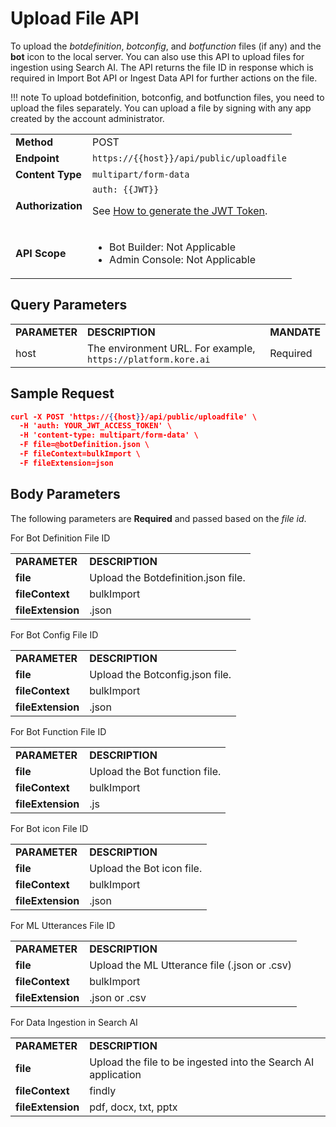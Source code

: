 # Upload File API

To upload the _botdefinition_, _botconfig_, and _botfunction_ files (if any) and the **bot** icon to the local server. You can also use this API to upload files for ingestion using Search AI. The API returns the file ID in response which is required in Import Bot API or Ingest Data API for further actions on the file.

!!! note
    To upload  botdefinition, botconfig, and botfunction files, you need to upload the files separately. You can upload a file by signing with any app created by the account administrator.

 <table>
  <tr>
   <td><strong>Method</strong>
   </td>
   <td>POST
   </td>
  </tr>
  <tr>
   <td><strong>Endpoint</strong>
   </td>
   <td><code>https://{{host}}/api/public/uploadfile</code>
   </td>
  </tr>
  <tr>
   <td><strong>Content Type</strong>
   </td>
   <td><code>multipart/form-data</code>
   </td>
  </tr>
  <tr>
   <td><strong>Authorization</strong>
   </td>
   <td><code>auth: {{JWT}}</code>
<p>
See <a href="../api-introduction/#generating-the-jwt-token">How to generate the JWT Token</a>.
   </td>
  </tr>
  <tr>
   <td><strong>API Scope</strong>
   </td>
   <td>
<ul>

<li>Bot Builder: Not Applicable

<li>Admin Console: Not Applicable
</li>
</ul>
   </td>
  </tr>
</table>


 


## Query Parameters


<table>
  <tr>
   <td><strong>PARAMETER</strong>
   </td>
   <td><strong>DESCRIPTION</strong>
   </td>
   <td><strong>MANDATE</strong>
   </td>
  </tr>
  <tr>
   <td>host
   </td>
   <td>The environment URL. For example, <code>https://platform.kore.ai</code>
   </td>
   <td>Required
   </td>
  </tr>
</table>


 


## Sample Request

```json
curl -X POST 'https://{{host}}/api/public/uploadfile' \
  -H 'auth: YOUR_JWT_ACCESS_TOKEN' \
  -H 'content-type: multipart/form-data' \
  -F file=@botDefinition.json \
  -F fileContext=bulkImport \
  -F fileExtension=json
```



## Body Parameters

The following parameters are **Required** and passed based on the _file id_.

For Bot Definition File ID


<table>
  <tr>
   <td><strong>PARAMETER</strong>
   </td>
   <td><strong>DESCRIPTION</strong>
   </td>
  </tr>
  <tr>
   <td><strong>file</strong>
   </td>
   <td>Upload the Botdefinition.json file.
   </td>
  </tr>
  <tr>
   <td><strong>fileContext</strong>
   </td>
   <td>bulkImport
   </td>
  </tr>
  <tr>
   <td><strong>fileExtension</strong>
   </td>
   <td>.json
   </td>
  </tr>
</table>


For Bot Config File ID


<table>
  <tr>
   <td><strong>PARAMETER</strong>
   </td>
   <td><strong>DESCRIPTION</strong>
   </td>
  </tr>
  <tr>
   <td><strong>file</strong>
   </td>
   <td>Upload the Botconfig.json file.
   </td>
  </tr>
  <tr>
   <td><strong>fileContext</strong>
   </td>
   <td>bulkImport
   </td>
  </tr>
  <tr>
   <td><strong>fileExtension</strong>
   </td>
   <td>.json
   </td>
  </tr>
</table>


For Bot Function File ID


<table>
  <tr>
   <td><strong>PARAMETER</strong>
   </td>
   <td><strong>DESCRIPTION</strong>
   </td>
  </tr>
  <tr>
   <td><strong>file</strong>
   </td>
   <td>Upload the Bot function file.
   </td>
  </tr>
  <tr>
   <td><strong>fileContext</strong>
   </td>
   <td>bulkImport
   </td>
  </tr>
  <tr>
   <td><strong>fileExtension</strong>
   </td>
   <td>.js
   </td>
  </tr>
</table>


For Bot icon File ID


<table>
  <tr>
   <td><strong>PARAMETER</strong>
   </td>
   <td><strong>DESCRIPTION</strong>
   </td>
  </tr>
  <tr>
   <td><strong>file</strong>
   </td>
   <td>Upload the Bot icon file.
   </td>
  </tr>
  <tr>
   <td><strong>fileContext</strong>
   </td>
   <td>bulkImport
   </td>
  </tr>
  <tr>
   <td><strong>fileExtension</strong>
   </td>
   <td>.json
   </td>
  </tr>
</table>


For ML Utterances File ID


<table>
  <tr>
   <td><strong>PARAMETER</strong>
   </td>
   <td><strong>DESCRIPTION</strong>
   </td>
  </tr>
  <tr>
   <td><strong>file</strong>
   </td>
   <td>Upload the ML Utterance file (.json or .csv)
   </td>
  </tr>
  <tr>
   <td><strong>fileContext</strong>
   </td>
   <td>bulkImport
   </td>
  </tr>
  <tr>
   <td><strong>fileExtension</strong>
   </td>
   <td>.json or .csv
   </td>
  </tr>
</table>

For Data Ingestion in Search AI


<table>
  <tr>
   <td><strong>PARAMETER</strong>
   </td>
   <td><strong>DESCRIPTION</strong>
   </td>
  </tr>
  <tr>
   <td><strong>file</strong>
   </td>
   <td>Upload the file to be ingested into the Search AI application
   </td>
  </tr>
  <tr>
   <td><strong>fileContext</strong>
   </td>
   <td>findly
   </td>
  </tr>
  <tr>
   <td><strong>fileExtension</strong>
   </td>
   <td>pdf, docx, txt, pptx
   </td>
  </tr>
</table>

